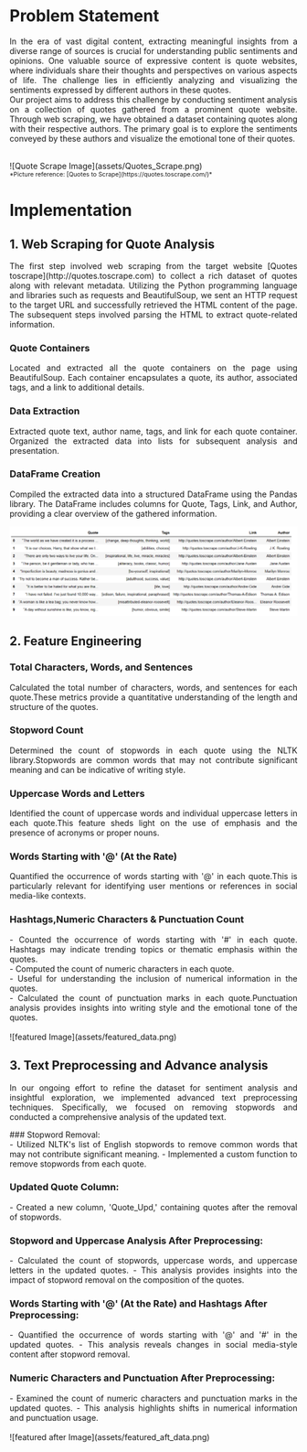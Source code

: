 # Problem Statement

<div style="text-align: justify;">

In the era of vast digital content, extracting meaningful insights from a diverse range of sources is crucial for understanding public sentiments and opinions. One valuable source of expressive content is quote websites, where individuals share their thoughts and perspectives on various aspects of life. The challenge lies in efficiently analyzing and visualizing the sentiments expressed by different authors in these quotes.
<br>
Our project aims to address this challenge by conducting sentiment analysis on a collection of quotes gathered from a prominent quote website. Through web scraping, we have obtained a dataset containing quotes along with their respective authors. The primary goal is to explore the sentiments conveyed by these authors and visualize the emotional tone of their quotes.

</div>
<br>
![Quote Scrape Image](assets/Quotes_Scrape.png)
<span style="font-size: 8pt; text-align: left; display: block;">*Picture reference: [Quotes to Scrape](https://quotes.toscrape.com/)*</span>

# Implementation

## 1. Web Scraping for Quote Analysis
<div style="text-align: justify;">
The first step involved web scraping from the target website [Quotes toscrape](http://quotes.toscrape.com) to collect a rich dataset of quotes along with relevant metadata. Utilizing the Python programming language and libraries such as requests and BeautifulSoup, we sent an HTTP request to the target URL and successfully retrieved the HTML content of the page. The subsequent steps involved parsing the HTML to extract quote-related information.
</div> 

### Quote Containers
<div style="text-align: justify;">
Located and extracted all the quote containers on the page using BeautifulSoup. Each container encapsulates a quote, its author, associated tags, and a link to additional details.
</div> 

### Data Extraction
<div style="text-align: justify;">
Extracted quote text, author name, tags, and link for each quote container. Organized the extracted data into lists for subsequent analysis and presentation.
</div> 

### DataFrame Creation
<div style="text-align: justify;">
Compiled the extracted data into a structured DataFrame using the Pandas library. The DataFrame includes columns for Quote, Tags, Link, and Author, providing a clear overview of the gathered information.
</div>

![Webscrapped Image](assets/webscrapped_data.png)

## 2. Feature Engineering 
<div style="text-align: justify;"> </div>
  
### Total Characters, Words, and Sentences  
<div style="text-align: justify;">  Calculated the total number of characters, words, and sentences for each quote.These metrics provide a quantitative understanding of the length and structure of the quotes.   </div>
    
### Stopword Count
<div style="text-align: justify;"> Determined the count of stopwords in each quote using the NLTK library.Stopwords are common words that may not contribute significant meaning and can be indicative of writing style.</div>
    
### Uppercase Words and Letters
<div style="text-align: justify;">Identified the count of uppercase words and individual uppercase letters in each quote.This feature sheds light on the use of emphasis and the presence of acronyms or proper nouns. </div>
      
### Words Starting with '@' (At the Rate)
<div style="text-align: justify;"> Quantified the occurrence of words starting with '@' in each quote.This is particularly relevant for identifying user mentions or references in social media-like contexts. </div>
        
### Hashtags,Numeric Characters & Punctuation Count
<div style="text-align: justify;"> 
- Counted the occurrence of words starting with '#' in each quote. Hashtags may indicate trending topics or thematic emphasis within the quotes. <br>
- Computed the count of numeric characters in each quote. <br>
- Useful for understanding the inclusion of numerical information in the quotes. <br>
- Calculated the count of punctuation marks in each quote.Punctuation analysis provides insights into writing style and the emotional tone of the quotes.
</div>
<br>
![featured Image](assets/featured_data.png)

## 3. Text Preprocessing and Advance analysis
<p style="text-align: justify;"> 
In our ongoing effort to refine the dataset for sentiment analysis and insightful exploration, we implemented advanced text preprocessing techniques. Specifically, we focused on removing stopwords and conducted a comprehensive analysis of the updated text.
</p>
### Stopword Removal:
<div style="text-align: justify;"> 
- Utilized NLTK's list of English stopwords to remove common words that may not contribute significant meaning.
- Implemented a custom function to remove stopwords from each quote.
</div>

### Updated Quote Column:
<div style="text-align: justify;"> 
- Created a new column, 'Quote_Upd,' containing quotes after the removal of stopwords.
</div>

### Stopword and Uppercase Analysis After Preprocessing:
<div style="text-align: justify;"> 
- Calculated the count of stopwords, uppercase words, and uppercase letters in the updated quotes.
- This analysis provides insights into the impact of stopword removal on the composition of the quotes.
</div>

### Words Starting with '@' (At the Rate) and Hashtags After Preprocessing:
<div style="text-align: justify;"> 
- Quantified the occurrence of words starting with '@' and '#' in the updated quotes.
- This analysis reveals changes in social media-style content after stopword removal.
</div>

### Numeric Characters and Punctuation After Preprocessing:
<div style="text-align: justify;"> 
- Examined the count of numeric characters and punctuation marks in the updated quotes.
- This analysis highlights shifts in numerical information and punctuation usage.
</div> 
<br>
![featured after Image](assets/featured_aft_data.png)
